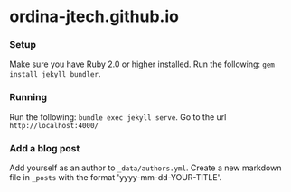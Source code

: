 # ordina-jtech.github.io

### Setup
Make sure you have Ruby 2.0 or higher installed.
Run the following: `gem install jekyll bundler`.

### Running
Run the following: `bundle exec jekyll serve`.
Go to the url `http://localhost:4000/`

### Add a blog post
Add yourself as an author to `_data/authors.yml`.
Create a new markdown file in `_posts` with the format 'yyyy-mm-dd-YOUR-TITLE'.
